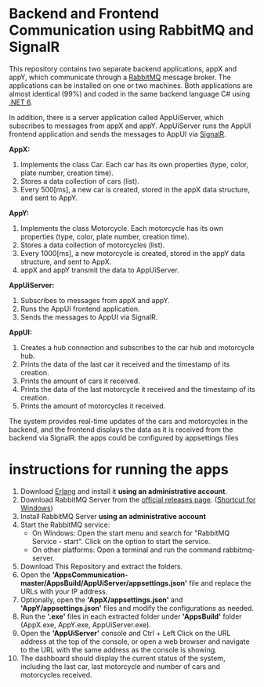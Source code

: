 # Backend and Frontend Communication using RabbitMQ and SignalR
This repository contains two separate backend applications, appX and appY, which communicate through a [RabbitMQ](https://www.rabbitmq.com/) message broker. The applications can be installed on one or two machines. Both applications are almost identical (99%) and coded in the same backend language C# using [.NET 6](https://dotnet.microsoft.com/en-us/).

In addition, there is a server application called AppUiServer, which subscribes to messages from appX and appY. AppUiServer runs the AppUI frontend application and sends the messages to AppUI via [SignalR](https://dotnet.microsoft.com/en-us/apps/aspnet/signalr).

**AppX:**
1. Implements the class Car. Each car has its own properties (type, color, plate number, creation time).
2. Stores a data collection of cars (list).
3. Every 500[ms], a new car is created, stored in the appX data structure, and sent to AppY.

**AppY:**
1. Implements the class Motorcycle. Each motorcycle has its own properties (type, color, plate number, creation time).
2. Stores a data collection of motorcycles (list).
3. Every 1000[ms], a new motorcycle is created, stored in the appY data structure, and sent to AppX.
4. appX and appY transmit the data to AppUiServer.

**AppUiServer:**
1. Subscribes to messages from appX and appY.
2. Runs the AppUI frontend application.
3. Sends the messages to AppUI via SignalR.

**AppUI:**
1. Creates a hub connection and subscribes to the car hub and motorcycle hub.
2. Prints the data of the last car it received and the timestamp of its creation.
3. Prints the amount of cars it received.
4. Prints the data of the last motorcycle it received and the timestamp of its creation.
5. Prints the amount of motorcycles it received.

The system provides real-time updates of the cars and motorcycles in the backend, and the frontend displays the data as it is received from the backend via SignalR.
the apps could be configured by appsettings files

#  instructions for running the apps
1. Download [Erlang](https://www.erlang.org/downloads) and install it **using an administrative account**.
2. Download RabbitMQ Server from the [official releases page](https://github.com/rabbitmq/rabbitmq-server/releases/tag/v3.11.13). ([Shortcut for Windows](https://github.com/rabbitmq/rabbitmq-server/releases/download/v3.11.13/rabbitmq-server-3.11.13.exe))
3. Install RabbitMQ Server **using an administrative account**
4. Start the RabbitMQ service:
    - On Windows: Open the start menu and search for "RabbitMQ Service - start". Click on the option to start the service.
    - On other platforms: Open a terminal and run the command rabbitmq-server.
5. Download This Repository and extract the folders.
6. Open the **'AppsCommunication-master/AppsBuild/AppUiServer/appsettings.json'** file and replace the URLs with your IP address.
7. Optionally, open the **'AppX/appsettings.json'** and **'AppY/appsettings.json'** files and modify the configurations as needed.
8. Run the **'.exe'** files in each extracted folder under **'AppsBuild'** folder (AppX.exe, AppY.exe, AppUiServer.exe).
9. Open the **'AppUiServer'** console and Ctrl + Left Click on the URL address at the top of the console, or open a web browser and navigate to the URL with the same address as the console is showing.
10. The dashboard should display the current status of the system, including the last car, last motorcycle and number of cars and motorcycles received.

